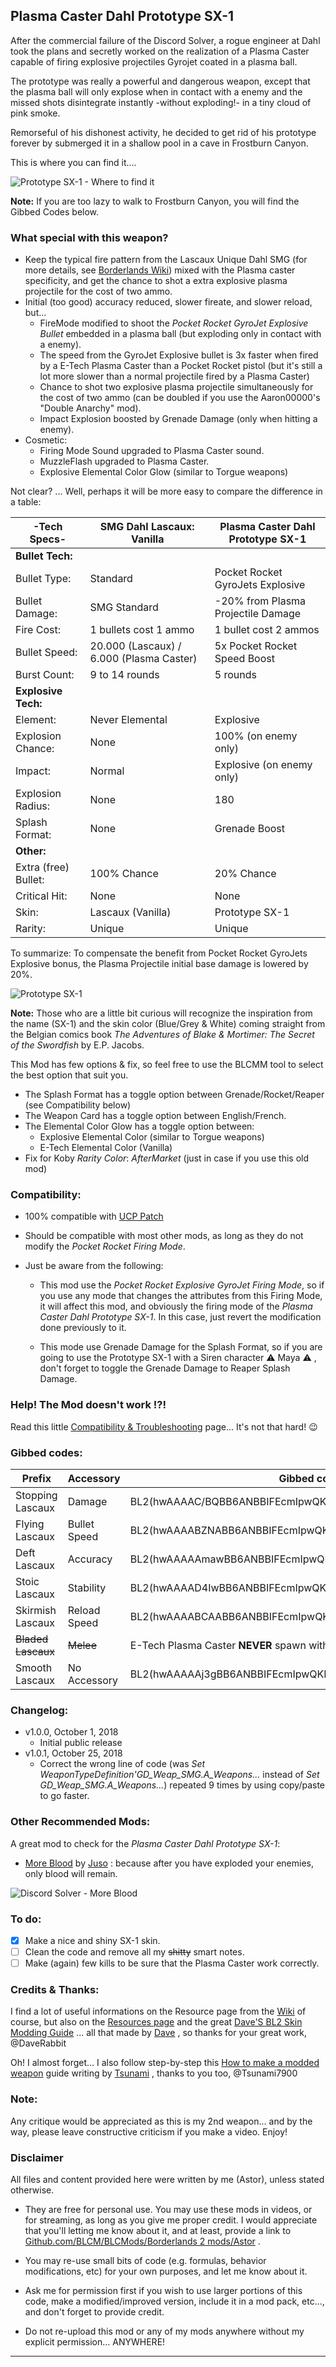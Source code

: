 ## Plasma Caster Dahl Prototype SX-1 
 
After the commercial failure of the Discord Solver, a rogue engineer at Dahl took the plans and secretly worked on the realization of a Plasma Caster capable of firing explosive projectiles Gyrojet coated in a plasma ball.

The prototype was really a powerful and dangerous weapon, except that the plasma ball will only explose when in contact with a enemy and the missed shots disintegrate instantly -without exploding!- in a tiny cloud of pink smoke.

Remorseful of his dishonest activity, he decided to get rid of his prototype forever by submerged it in a shallow pool in a cave in Frostburn Canyon.

This is where you can find it.... 

![Prototype SX-1 - Where to find it](https://i.imgur.com/uHTxuc6.png "Don't worry guys... even if my screen capture show French text, my mods are in English")

**Note:** If you are too lazy to walk to Frostburn Canyon, you will find the Gibbed Codes below.

### What special with this weapon?

- Keep the typical fire pattern from the Lascaux Unique Dahl SMG (for more details, see [Borderlands Wiki](http://borderlands.wikia.com/wiki/Lascaux)) mixed  with the Plasma caster specificity, and get the chance to shot a extra explosive plasma projectile for the cost of two ammo.
- Initial (too good) accuracy reduced, slower fireate, and slower reload, but...
  - FireMode modified to shoot the *Pocket Rocket GyroJet Explosive Bullet* embedded in a plasma ball (but exploding only in contact with a enemy). 
  - The speed from the GyroJet Explosive bullet is 3x faster when fired by a E-Tech Plasma Caster than a Pocket Rocket pistol (but it's still a lot more slower than a normal projectile fired by a Plasma Caster) 
  - Chance  to shot two explosive plasma projectile simultaneously for the cost of two ammo (can be doubled if you use the Aaron00000's "Double Anarchy" mod).
  - Impact Explosion boosted by Grenade Damage (only when hitting a enemy).
- Cosmetic:   
  - Firing Mode Sound upgraded to Plasma Caster sound.
  - MuzzleFlash upgraded to Plasma Caster.
  - Explosive Elemental Color Glow (similar to Torgue weapons)

Not clear? ... Well, perhaps it will be more easy to compare the difference in a table:  
  
| -Tech Specs-        | SMG Dahl Lascaux: Vanilla      | Plasma Caster Dahl Prototype SX-1      |   
| -------------       | -------------                  | -------------                          |   
| **Bullet Tech:**    |                                |                                        |          
| Bullet Type:        | Standard                       | Pocket Rocket GyroJets Explosive                     | 
| Bullet Damage:      | SMG Standard                   | -20% from Plasma Projectile Damage|
| Fire Cost:          | 1 bullets cost 1 ammo          | 1 bullet cost 2 ammos                  | 
| Bullet Speed:       | 20.000 (Lascaux) / 6.000 (Plasma Caster)| 5x Pocket Rocket Speed Boost  | 
| Burst Count:        | 9 to 14 rounds                 | 5 rounds                               | 
| **Explosive Tech:** |                                |                                        |           
| Element:            | Never Elemental                | Explosive                              | 
| Explosion Chance:   | None                           | 100% (on enemy only)                   | 
| Impact:             | Normal                         | Explosive (on enemy only)              |  
| Explosion Radius:   | None                           | 180                                    |  
| Splash Format:      | None                           | Grenade Boost                          | 
| **Other:**          |                                |                                        |           
| Extra (free) Bullet:| 100% Chance                    | 20% Chance                             | 
| Critical Hit:       | None                           | None                                   | 
| Skin:               | Lascaux (Vanilla)              | Prototype SX-1                         | 
| Rarity:             | Unique                         | Unique                                 | 

To summarize: To compensate the benefit from Pocket Rocket GyroJets Explosive bonus, the Plasma Projectile initial base damage is lowered by 20%.

![Prototype SX-1](https://imgur.com/lE00YK0.png "Don't worry guys... even if my screen capture show French text, my mods are in English")

**Note:** Those who are a little bit curious will recognize the inspiration from the name (SX-1) and the skin color (Blue/Grey & White) coming straight from the Belgian comics book *The Adventures of Blake & Mortimer: The Secret of the Swordfish* by E.P. Jacobs.

This Mod has few options & fix, so feel free to use the BLCMM tool to select the best option that suit you.  
- The Splash Format has a toggle option between Grenade/Rocket/Reaper (see Compatibility below)  
- The Weapon Card has a toggle option between English/French.  
- The Elemental Color Glow has a toggle option between:
  - Explosive Elemental Color (similar to  Torgue weapons) 
  - E-Tech Elemental Color (Vanilla) 
- Fix for Koby *Rarity Color*: *AfterMarket* (just in case if you use this old mod)  
  
### Compatibility:

- 100% compatible with [UCP Patch](https://github.com/BLCM/BLCMods/tree/master/Borderlands%202%20mods/Community%20Patch%20Team)

- Should be compatible with most other mods, as long as they do not modify the *Pocket Rocket Firing Mode*.

- Just be aware from the following:

  - This mod use the *Pocket Rocket Explosive GyroJet Firing Mode*, so if you use any mode that changes the attributes from this Firing Mode, it will affect this mod, and obviously the firing mode of the *Plasma Caster Dahl Prototype SX-1*. In this case, just revert the modification done previously to it.
  
  - This mode use Grenade Damage for the Splash Format, so if you are going to use the Prototype SX-1 with a Siren character :warning: Maya :warning: , don't forget to toggle the Grenade Damage to Reaper Splash Damage.

### Help! The Mod doesn't work !?!

Read this little [Compatibility & Troubleshooting](https://github.com/BLCM/BLCMods/tree/master/Borderlands%202%20mods/Astor/Compatibility%20%26%20Troubleshooting) page... It's not that hard!  :wink:

### Gibbed codes:

| Prefix               | Accessory       | Gibbed code                 | 
| -------------        | -------------   | -------------               | 
| Stopping Lascaux     | Damage          | BL2(hwAAAAC/BQBB6ANBBIFEcmIpwQKNJQGLChYGLBRY/v8vY+nBYo3l) |  
| Flying Lascaux       | Bullet Speed    | BL2(hwAAAABZNABB6ANBBIFEcmIpwQKNJQGLChYGLBVY/v8vYxnCYo3l) |
| Deft Lascaux         | Accuracy        | BL2(hwAAAAAmawBB6ANBBIFEcmIpwQKNJQGLChYGLBNY/v8vY7nBYo3l) |
| Stoic Lascaux        | Stability       | BL2(hwAAAAD4IwBB6ANBBIFEcmIpwQKNJQGLChYGLBZY/v8vY0nCYo3l) |
| Skirmish Lascaux     | Reload Speed    | BL2(hwAAAABCAABB6ANBBIFEcmIpwQKNJQGLChYGLBdY/v8vY3HCYo3l) |
| ~~Bladed Lascaux~~   | ~~Melee~~       | E-Tech Plasma Caster **NEVER** spawn with a blade.        |
| Smooth Lascaux       | No Accessory    | BL2(hwAAAAAj3gBB6ANBBIFEcmIpwQKNJQGLChYGLBFY/v8vY0FAYo3l) |   

### Changelog:

- v1.0.0, October 1, 2018
  - Initial public release
- v1.0.1, October 25, 2018
  - Correct the wrong line of code (was *Set WeaponTypeDefinition'GD_Weap_SMG.A_Weapons...* instead of *Set GD_Weap_SMG.A_Weapons...*) repeated 9 times by using copy/paste to go faster.

### Other Recommended Mods:

A great mod to check for the *Plasma Caster Dahl Prototype SX-1*:

- [More Blood](https://github.com/BLCM/BLCMods/blob/a3706b44e0ab31632eb04bdc5056b57ae66f3a27/Borderlands%202%20mods/Juso/moreblood.blcm) by [Juso](https://github.com/BLCM/BLCMods/tree/a3706b44e0ab31632eb04bdc5056b57ae66f3a27/Borderlands%202%20mods/Juso) : because after you have exploded your enemies, only blood will remain.

![Discord Solver - More Blood](https://imgur.com/IqlwQov.png "Don't worry guys... even if my screen capture show French text, my mods are in English")

### To do:

- [x] Make a nice and shiny SX-1 skin.
- [ ] Clean the code and remove all my ~~shitty~~ smart notes. 
- [ ] Make (again) few kills to be sure that the Plasma Caster work correctly.
  
### Credits & Thanks:

I find a lot of useful informations on the Resource page from the [Wiki](https://github.com/BLCM/BLCMods/wiki) of course, but also on the [Resources page](https://github.com/BLCM/BLCMods/tree/af3b2d17629ab3f7f7a5f7bb68b489c5e13b0498/Borderlands%202%20mods/Dave/Resources) and the great [Dave'S BL2 Skin Modding Guide](https://cdn.rawgit.com/BLCM/BLCMods/bb1933f7/Borderlands%202%20mods/Dave/DAVE%27S%20BL2%20SKIN%20MODDING%20GUIDE.pdf) ... all that made by [Dave](https://github.com/BLCM/BLCMods/tree/af3b2d17629ab3f7f7a5f7bb68b489c5e13b0498/Borderlands%202%20mods/Dave) , so thanks for your great work, @DaveRabbit 

Oh! I almost forget... I also follow step-by-step this [How to make a modded weapon](https://github.com/BLCM/BLCMods/blob/master/Borderlands%202%20mods/Tsunami-s%20Guns%20Cannons%20And%20Flamethrowers/(((How%20to%20make%20a%20modded%20weapon))).txt) guide writing by [Tsunami](https://github.com/BLCM/BLCMods/tree/master/Borderlands%202%20mods/Tsunami-s%20Guns%20Cannons%20And%20Flamethrowers) , thanks to you too, @Tsunami7900

### Note: 

Any critique would be appreciated as this is my 2nd weapon... and by the way, please leave constructive criticism if you make a video. 
Enjoy!

### Disclaimer

All files and content provided here were written by me (Astor), unless stated otherwise.

- They are free for personal use. You may use these mods in videos, or for streaming, as long as you give me proper credit. I would appreciate that you'll letting me know about it, and at least, provide a link to [Github.com/BLCM/BLCMods/Borderlands 2 mods/Astor](https://github.com/BLCM/BLCMods/tree/master/Borderlands%202%20mods/Astor) .

- You may re-use small bits of code (e.g. formulas, behavior modifications, etc) for your own purposes, and let me know about it. 

- Ask me for permission first if you wish to use larger portions of this code, make a modified/improved version, include it in a mod pack, etc..., and don't forget to provide credit.

- Do not re-upload this mod or any of my mods anywhere without my explicit permission... ANYWHERE!

* * * * *
